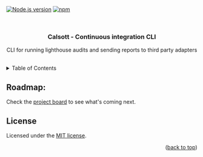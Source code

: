 <a name="readme-top"></a>

[![Node.js version][nodejs-badge]][nodejs]
[![npm][npm-badge]][npm]
<!-- ![tests][tests-ci-badge] -->

<br />
<div align="center">
  <h3 align="center">Calsott - Continuous integration CLI</h3>
  <p align="center">
    CLI for running lighthouse audits and sending reports to third party adapters
  </p>
</div>
<br />

<details>
  <summary>Table of Contents</summary>
  <ol>
    <!-- <li>
      <a href="#available-packages">Available packages</a>
      <ul>
        <li><a href="#linting">Linting</a></li>
        <li><a href="#typescript-configurations">Typescript configurations</a></li>
        <li><a href="#react-components-with-tailwind">React components with Tailwind</a></li>
      </ul>
    </li> -->
    <li><a href="#roadmap">Roadmap</a></li>
    <li><a href="#license">License</a></li>
  </ol>
</details>

## Roadmap:

Check the [project board][project-board] to see what's coming next.

## License

Licensed under the [MIT license][license].

<p align="right">(<a href="#readme-top">back to top</a>)</p>

<!-- Badges -->
[nodejs-badge]: https://img.shields.io/badge/Node.js-%3E=18.0-blue.svg
[nodejs]: https://nodejs.org/dist/latest-v18.x/docs/api/

[npm-badge]: https://img.shields.io/badge/npm-%3E=v9.0.0-blue
[npm]: https://docs.npmjs.com/cli/v9

[tests-ci-badge]: https://github.com/calsott/ci-cli/actions/workflows/tests.yml/badge.svg?branch=main&style=for-the-badge

<!-- Stuff -->
[license]: https://github.com/calsott/ci-cli/blob/main/LICENSE.md
[project-board]: https://github.com/orgs/calsott/projects/1/views/2